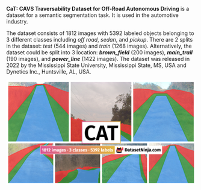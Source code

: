 **CaT: CAVS Traversability Dataset for Off-Road Autonomous Driving** is a dataset for a semantic segmentation task. It is used in the automotive industry. 

The dataset consists of 1812 images with 5392 labeled objects belonging to 3 different classes including *off road*, *sedan*, and *pickup*. There are 2 splits in the dataset: *test* (544 images) and *train* (1268 images). Alternatively, the dataset could be split into 3 location: ***brown_field*** (200 images), ***main_trail*** (190 images), and ***power_line*** (1422 images). The dataset was released in 2022 by the Mississippi State University, Mississippi State, MS, USA and Dynetics Inc., Huntsville, AL, USA.

<img src="https://github.com/dataset-ninja/cat/raw/main/visualizations/poster.png">
